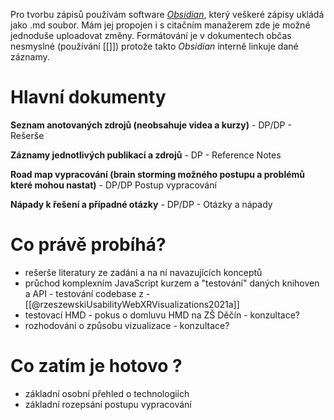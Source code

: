 Pro tvorbu zápisů používám software [_Obsidian_](https://github.com/obsidianmd/obsidian-releases.git), který veškeré zápisy ukládá jako .md soubor. Mám jej propojen i s citačním manažerem zde je možné jednoduše uploadovat změny. Formátování je v dokumentech občas nesmyslné (používání [[]]) protože takto _Obsidian_ interně linkuje dané záznamy. 

# Hlavní dokumenty

**Seznam anotovaných zdrojů (neobsahuje videa a kurzy)** - DP/DP - Rešerše

**Záznamy jednotlivých publikací a zdrojů** - DP - Reference Notes

**Road map vypracování (brain storming možného postupu a problémů které mohou nastat)** - DP/DP Postup vypracování

**Nápady k řešení a případné otázky** - DP/DP - Otázky a nápady


# Co právě probíhá?
- rešerše literatury ze zadání a na ní navazujících konceptů
- průchod komplexním JavaScript kurzem a "testování" daných knihoven a API - testování codebase z - [[@rzeszewskiUsabilityWebXRVisualizations2021a]]
- testovací HMD - pokus o domluvu HMD na ZŠ Děčín - konzultace? 
- rozhodování o způsobu vizualizace - konzultace?

# Co zatím je hotovo ?
- základní osobní přehled o technologiích
- základní rozepsání postupu vypracování
